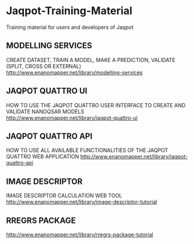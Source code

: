 # Jaqpot-Training-Material
Training material for users and developers of Jaqpot

MODELLING SERVICES
--------------------------------------------------------------------------------------------------------
CREATE DATASET, TRAIN A MODEL, MAKE A PREDICTION, VALIDATE (SPLIT, CROSS OR EXTERNAL)
http://www.enanomapper.net/library/modelling-services

JAQPOT QUATTRO UI
--------------------------------------------------------------------------------------------------------
HOW TO USE THE JAQPOT QUATTRO USER INTERFACE TO CREATE AND VALIDATE NANOQSAR MODELS
http://www.enanomapper.net/library/jaqpot-quattro-ui

JAQPOT QUATTRO API
--------------------------------------------------------------------------------------------------------
HOW TO USE ALL AVAILABLE FUNCTIONALITIES OF THE JAQPOT QUATTRO WEB APPLICATION
http://www.enanomapper.net/library/jaqpot-quattro-api

IMAGE DESCRIPTOR 
--------------------------------------------------------------------------------------------------------
IMAGE DESCRIPTOR CALCULATION WEB TOOL
http://www.enanomapper.net/library/image-descriptor-tutorial

RREGRS PACKAGE 
--------------------------------------------------------------------------------------------------------
http://www.enanomapper.net/library/rregrs-package-tutorial
